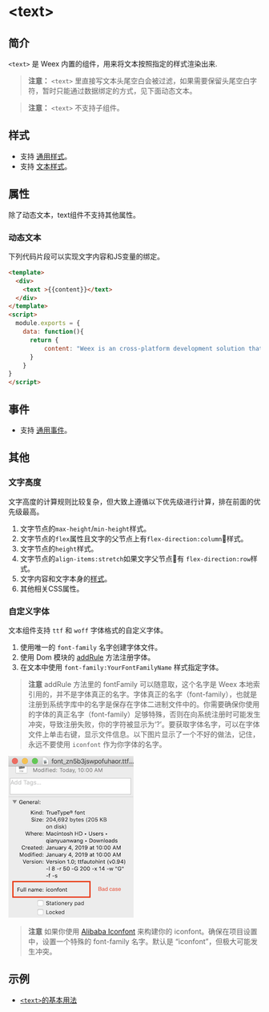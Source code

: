 # &lt;text&gt;

## 简介

`<text>` 是 Weex 内置的组件，用来将文本按照指定的样式渲染出来.

> **注意：** `<text>` 里直接写文本头尾空白会被过滤，如果需要保留头尾空白字符，暂时只能通过数据绑定的方式，见下面动态文本。

> **注意：** `<text>` 不支持子组件。

## 样式
* 支持 [通用样式](../styles/common-styles.html)。
* 支持 [文本样式](../styles/text-styles.html)。

## 属性
除了动态文本，text组件不支持其他属性。

### 动态文本
下列代码片段可以实现文字内容和JS变量的绑定。

```html
<template>
  <div>
    <text >{{content}}</text>
  </div>
</template>
<script>
  module.exports = {
    data: function(){
      return {
          content: "Weex is an cross-platform development solution that builds high-performance, scalable native applications with a Web development experience. Vue is a lightweight and powerful progressive front-end framework."
      }
    }
}
</script>
```

## 事件
* 支持 [通用事件](../events/common-events.html)。

## 其他
### 文字高度
文字高度的计算规则比较复杂，但大致上遵循以下优先级进行计算，排在前面的优先级最高。
1. 文字节点的`max-height`/`min-height`样式。
2. 文字节点的`flex`属性且文字的父节点上有`flex-direction:column`样式。
3. 文字节点的`height`样式。
4. 文字节点的`align-items:stretch`如果文字父节点有 `flex-direction:row`样式。
5. 文字内容和文字本身的[样式](../styles/text-styles.html)。
6. 其他相关CSS属性。

### 自定义字体 <Badge text="v0.12+" type="warning"/>

文本组件支持 `ttf` 和 `woff` 字体格式的自定义字体。
1. 使用唯一的 `font-family` 名字创建字体文件。
2. 使用 Dom 模块的 [addRule](../modules/dom.html#addrule-type-contentobject) 方法注册字体。
3. 在文本中使用 `font-family:YourFontFamilyName` 样式指定字体。

> **注意** addRule 方法里的 fontFamily 可以随意取，这个名字是 Weex 本地索引用的，并不是字体真正的名字。字体真正的名字（font-family），也就是注册到系统字库中的名字是保存在字体二进制文件中的。你需要确保你使用的字体的真正名字（font-family）足够特殊，否则在向系统注册时可能发生冲突，导致注册失败，你的字符被显示为‘?’。要获取字体名字，可以在字体文件上单击右键，显示文件信息。以下图片显示了一个不好的做法，记住，永远不要使用 `iconfont` 作为你字体的名字。

![image](../images/CustomFontface_badcase.png)

> **注意** 如果你使用 [Alibaba Iconfont](http://www.iconfont.cn/) 来构建你的 iconfont。确保在项目设置中，设置一个特殊的 font-family 名字。默认是 “iconfont”，但极大可能发生冲突。

## 示例
* [`<text>`的基本用法](http://dotwe.org/vue/7d2bf6e112ea26984fd5930663f092e0)
  
